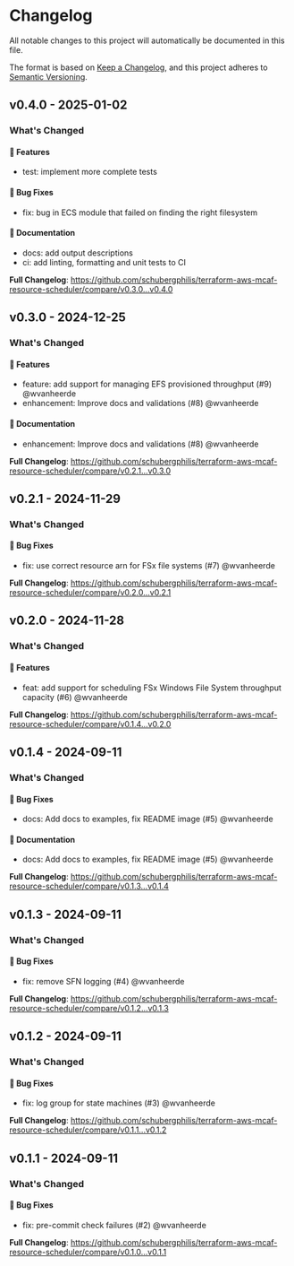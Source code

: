 # Changelog

All notable changes to this project will automatically be documented in this file.

The format is based on [Keep a Changelog](https://keepachangelog.com/en/1.0.0/),
and this project adheres to [Semantic Versioning](https://semver.org/spec/v2.0.0.html).

## v0.4.0 - 2025-01-02

### What's Changed

#### 🚀 Features

* test: implement more complete tests

#### 🐛 Bug Fixes

* fix: bug in ECS module that failed on finding the right filesystem

#### 📖 Documentation

* docs: add output descriptions
* ci: add linting, formatting and unit tests to CI

**Full Changelog**: https://github.com/schubergphilis/terraform-aws-mcaf-resource-scheduler/compare/v0.3.0...v0.4.0

## v0.3.0 - 2024-12-25

### What's Changed

#### 🚀 Features

* feature: add support for managing EFS provisioned throughput (#9) @wvanheerde
* enhancement: Improve docs and validations (#8) @wvanheerde

#### 📖 Documentation

* enhancement: Improve docs and validations (#8) @wvanheerde

**Full Changelog**: https://github.com/schubergphilis/terraform-aws-mcaf-resource-scheduler/compare/v0.2.1...v0.3.0

## v0.2.1 - 2024-11-29

### What's Changed

#### 🐛 Bug Fixes

* fix: use correct resource arn for FSx file systems (#7) @wvanheerde

**Full Changelog**: https://github.com/schubergphilis/terraform-aws-mcaf-resource-scheduler/compare/v0.2.0...v0.2.1

## v0.2.0 - 2024-11-28

### What's Changed

#### 🚀 Features

* feat: add support for scheduling FSx Windows File System throughput capacity (#6) @wvanheerde

**Full Changelog**: https://github.com/schubergphilis/terraform-aws-mcaf-resource-scheduler/compare/v0.1.4...v0.2.0

## v0.1.4 - 2024-09-11

### What's Changed

#### 🐛 Bug Fixes

* docs: Add docs to examples, fix README image (#5) @wvanheerde

#### 📖 Documentation

* docs: Add docs to examples, fix README image (#5) @wvanheerde

**Full Changelog**: https://github.com/schubergphilis/terraform-aws-mcaf-resource-scheduler/compare/v0.1.3...v0.1.4

## v0.1.3 - 2024-09-11

### What's Changed

#### 🐛 Bug Fixes

* fix: remove SFN logging (#4) @wvanheerde

**Full Changelog**: https://github.com/schubergphilis/terraform-aws-mcaf-resource-scheduler/compare/v0.1.2...v0.1.3

## v0.1.2 - 2024-09-11

### What's Changed

#### 🐛 Bug Fixes

* fix: log group for state machines (#3) @wvanheerde

**Full Changelog**: https://github.com/schubergphilis/terraform-aws-mcaf-resource-scheduler/compare/v0.1.1...v0.1.2

## v0.1.1 - 2024-09-11

### What's Changed

#### 🐛 Bug Fixes

* fix: pre-commit check failures (#2) @wvanheerde

**Full Changelog**: https://github.com/schubergphilis/terraform-aws-mcaf-resource-scheduler/compare/v0.1.0...v0.1.1
